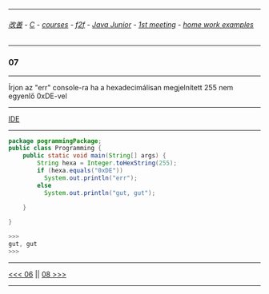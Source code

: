 
---

###### [改善](https://github.com/ttltrk/0C/blob/master/README.MD) - [C](https://github.com/ttltrk/PRG/blob/master/CODING.MD) - [courses](https://github.com/ttltrk/Courses/blob/master/README.MD) - [f2f](https://github.com/ttltrk/Courses/blob/master/F2F/F2F.MD) - [Java Junior](https://github.com/ttltrk/PRG/blob/master/JAVA/DOC/BJM/TOMI/JJ.MD) - [1st meeting](https://github.com/ttltrk/PRG/blob/master/JAVA/DOC/BJM/TOMI/01/1st.md) - [home work examples](https://github.com/ttltrk/PRG/blob/master/JAVA/DOC/BJM/TOMI/01/feladat.md)

---

### 07

---

Írjon az "err" console-ra ha a hexadecimálisan megjelnített 255 nem egyenlő 0xDE-vel

---

[IDE](https://www.tutorialspoint.com/compile_java_online.php)

---

```java
package pogrammingPackage;
public class Programming {
	public static void main(String[] args) {
		String hexa = Integer.toHexString(255);
		if (hexa.equals("0xDE"))
		  System.out.println("err");
		else
		  System.out.println("gut, gut");
		
	}

}

>>>
gut, gut
>>>
```

---

[<<< 06](https://github.com/ttltrk/PRG/blob/master/JAVA/DOC/BJM/TOMI/01/EX/06/06.MD) ||
[08 >>>](https://github.com/ttltrk/PRG/blob/master/JAVA/DOC/BJM/TOMI/01/EX/08/08.MD)

---
